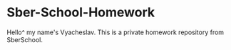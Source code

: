 # Sber-School-Homework

Hello^ my name's Vyacheslav. This is a private homework repository from SberSchool.
